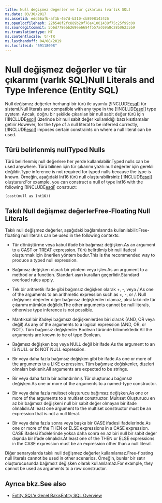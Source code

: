 ```yaml
---
title: Null değişmez değerler ve tür çıkarımı (varlık SQL)
ms.date: 03/30/2017
ms.assetid: edd56afb-af1b-4e7d-b210-cb8998143426
ms.openlocfilehash: 22b548f2fc889b20f76a41001438f75c25f99c00
ms.sourcegitcommit: 5b6d778ebb269ee6684fb57ad69a8c28b06235b9
ms.translationtype: MT
ms.contentlocale: tr-TR
ms.lasthandoff: 04/08/2019
ms.locfileid: "59118098"
---
```

# <a name="null-literals-and-type-inference-entity-sql"></a><span data-ttu-id="7b40f-102">Null değişmez değerler ve tür çıkarımı (varlık SQL)</span><span class="sxs-lookup"><span data-stu-id="7b40f-102">Null Literals and Type Inference (Entity SQL)</span></span>
<span data-ttu-id="7b40f-103">Null değişmez değerler herhangi bir türü ile uyumlu [!INCLUDE[esql](../../../../../../includes/esql-md.md)] tür sistemi.</span><span class="sxs-lookup"><span data-stu-id="7b40f-103">Null literals are compatible with any type in the [!INCLUDE[esql](../../../../../../includes/esql-md.md)] type system.</span></span> <span data-ttu-id="7b40f-104">Ancak, doğru bir şekilde çıkarılan bir null sabit değer türü için [!INCLUDE[esql](../../../../../../includes/esql-md.md)] üzerinde bir null sabit değer kullanıldığı bazı kısıtlamalar getirir.</span><span class="sxs-lookup"><span data-stu-id="7b40f-104">However, for the type of a null literal to be inferred correctly, [!INCLUDE[esql](../../../../../../includes/esql-md.md)] imposes certain constraints on where a null literal can be used.</span></span>  
  
## <a name="typed-nulls"></a><span data-ttu-id="7b40f-105">Türü belirlenmiş null</span><span class="sxs-lookup"><span data-stu-id="7b40f-105">Typed Nulls</span></span>  
 <span data-ttu-id="7b40f-106">Türü belirlenmiş null değerlere her yerde kullanılabilir.</span><span class="sxs-lookup"><span data-stu-id="7b40f-106">Typed nulls can be used anywhere.</span></span> <span data-ttu-id="7b40f-107">Türü bilinen için tür çıkarımı yazılı null değerler için gerekli değildir.</span><span class="sxs-lookup"><span data-stu-id="7b40f-107">Type inference is not required for typed nulls because the type is known.</span></span> <span data-ttu-id="7b40f-108">Örneğin, aşağıdaki Int16 türü null oluşturabilirsiniz [!INCLUDE[esql](../../../../../../includes/esql-md.md)] oluşturun:</span><span class="sxs-lookup"><span data-stu-id="7b40f-108">For example, you can construct a null of type Int16 with the following [!INCLUDE[esql](../../../../../../includes/esql-md.md)] construct:</span></span>  
  
 `(cast(null as Int16))`  
  
## <a name="free-floating-null-literals"></a><span data-ttu-id="7b40f-109">Takılı Null değişmez değerler</span><span class="sxs-lookup"><span data-stu-id="7b40f-109">Free-Floating Null Literals</span></span>  
 <span data-ttu-id="7b40f-110">Takılı null değişmez değerler, aşağıdaki bağlamlarında kullanılabilir:</span><span class="sxs-lookup"><span data-stu-id="7b40f-110">Free-floating null literals can be used in the following contexts:</span></span>  
  
-   <span data-ttu-id="7b40f-111">Tür dönüştürme veya kabul ifade bir bağımsız değişken.</span><span class="sxs-lookup"><span data-stu-id="7b40f-111">As an argument to a CAST or TREAT expression.</span></span> <span data-ttu-id="7b40f-112">Türü belirtilmiş bir null ifadesi oluşturmak için önerilen yöntem budur.</span><span class="sxs-lookup"><span data-stu-id="7b40f-112">This is the recommended way to produce a typed null expression.</span></span>  
  
-   <span data-ttu-id="7b40f-113">Bağımsız değişken olarak bir yöntem veya işlev.</span><span class="sxs-lookup"><span data-stu-id="7b40f-113">As an argument to a method or a function.</span></span> <span data-ttu-id="7b40f-114">Standart aşırı kuralları geçerlidir.</span><span class="sxs-lookup"><span data-stu-id="7b40f-114">Standard overload rules apply.</span></span>  
  
-   <span data-ttu-id="7b40f-115">Tek bir aritmetik ifade gibi bağımsız değişken olarak +, -, veya /.</span><span class="sxs-lookup"><span data-stu-id="7b40f-115">As one of the arguments to an arithmetic expression such as +, -, or /.</span></span> <span data-ttu-id="7b40f-116">Null değişmez değerler diğer bağımsız değişkenleri olamaz, aksi takdirde tür çıkarımı mümkün değildir.</span><span class="sxs-lookup"><span data-stu-id="7b40f-116">The other arguments cannot be null literals, otherwise type inference is not possible.</span></span>  
  
-   <span data-ttu-id="7b40f-117">Mantıksal bir ifadeyi bağımsız değişkenlerden biri olarak (AND, OR veya değil).</span><span class="sxs-lookup"><span data-stu-id="7b40f-117">As any of the arguments to a logical expression (AND, OR, or NOT).</span></span> <span data-ttu-id="7b40f-118">Tüm bağımsız değişkenler'Boolean türünde bilinmektedir.</span><span class="sxs-lookup"><span data-stu-id="7b40f-118">All the arguments are known to be of type Boolean.</span></span>  
  
-   <span data-ttu-id="7b40f-119">Bağımsız değişken boş veya NULL değil bir ifade.</span><span class="sxs-lookup"><span data-stu-id="7b40f-119">As the argument to an IS NULL or IS NOT NULL expression.</span></span>  
  
-   <span data-ttu-id="7b40f-120">Bir veya daha fazla bağımsız değişken gibi bir ifade.</span><span class="sxs-lookup"><span data-stu-id="7b40f-120">As one or more of the arguments to a LIKE expression.</span></span> <span data-ttu-id="7b40f-121">Tüm bağımsız değişkenler, dizeleri olmaları beklenir.</span><span class="sxs-lookup"><span data-stu-id="7b40f-121">All arguments are expected to be strings.</span></span>  
  
-   <span data-ttu-id="7b40f-122">Bir veya daha fazla bir adlandırılmış Tür oluşturucu bağımsız değişken.</span><span class="sxs-lookup"><span data-stu-id="7b40f-122">As one or more of the arguments to a named-type constructor.</span></span>  
  
-   <span data-ttu-id="7b40f-123">Bir veya daha fazla multıset oluşturucu bağımsız değişken.</span><span class="sxs-lookup"><span data-stu-id="7b40f-123">As one or more of the arguments to a multiset constructor.</span></span> <span data-ttu-id="7b40f-124">Multıset Oluşturucu en az bir bağımsız değişkeni null bir sabit değer olmayan bir ifade olmalıdır.</span><span class="sxs-lookup"><span data-stu-id="7b40f-124">At least one argument to the multiset constructor must be an expression that is not a null literal.</span></span>  
  
-   <span data-ttu-id="7b40f-125">Bir veya daha fazla sonra veya başka bir CASE ifadesi ifadelerinde.</span><span class="sxs-lookup"><span data-stu-id="7b40f-125">As one or more of the THEN or ELSE expressions in a CASE expression.</span></span> <span data-ttu-id="7b40f-126">CASE ifadesi ifadelerinde yoksa daha sonra en az biri null bir sabit değer dışında bir ifade olmalıdır.</span><span class="sxs-lookup"><span data-stu-id="7b40f-126">At least one of the THEN or ELSE expressions in the CASE expression must be an expression other than a null literal.</span></span>  
  
 <span data-ttu-id="7b40f-127">Diğer senaryolarda takılı null değişmez değerler kullanılamaz.</span><span class="sxs-lookup"><span data-stu-id="7b40f-127">Free-floating null literals cannot be used in other scenarios.</span></span> <span data-ttu-id="7b40f-128">Örneğin, bunlar bir satır oluşturucusunda bağımsız değişken olarak kullanılamaz.</span><span class="sxs-lookup"><span data-stu-id="7b40f-128">For example,  they cannot be used as arguments to a row constructor.</span></span>  
  
## <a name="see-also"></a><span data-ttu-id="7b40f-129">Ayrıca bkz.</span><span class="sxs-lookup"><span data-stu-id="7b40f-129">See also</span></span>

- [<span data-ttu-id="7b40f-130">Entity SQL’e Genel Bakış</span><span class="sxs-lookup"><span data-stu-id="7b40f-130">Entity SQL Overview</span></span>](../../../../../../docs/framework/data/adonet/ef/language-reference/entity-sql-overview.md)
